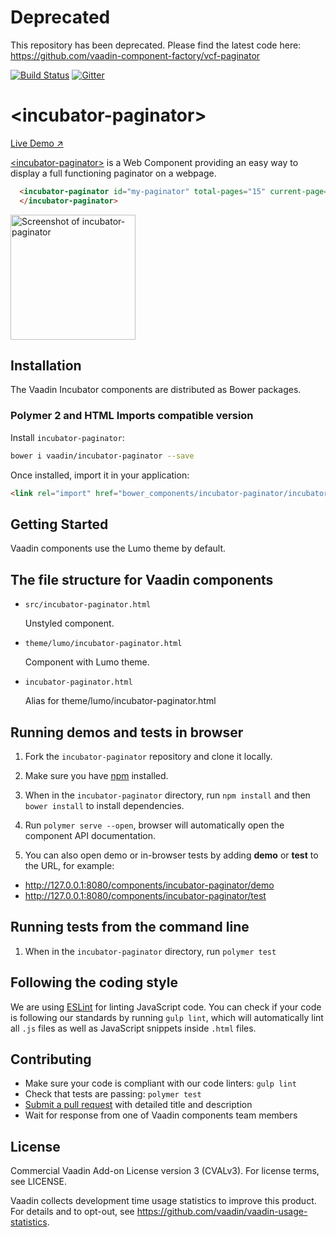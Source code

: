 # Deprecated 
This repository has been deprecated. Please find the latest code here: https://github.com/vaadin-component-factory/vcf-paginator

[![Build Status](https://travis-ci.org/vaadin/incubator-paginator.svg?branch=master)](https://travis-ci.org/vaadin/incubator-paginator)
[![Gitter](https://badges.gitter.im/Join%20Chat.svg)](https://gitter.im/vaadin/web-components?utm_source=badge&utm_medium=badge&utm_campaign=pr-badge)

# &lt;incubator-paginator&gt;

[Live Demo ↗](https://incubator.app.fi/incubator-breadcrumb-demo)

[&lt;incubator-paginator&gt;](https://vaadin.com/directory/component/vaadinincubator-paginator) is a Web Component providing an easy way to display a full functioning paginator on a webpage.

```html
  <incubator-paginator id="my-paginator" total-pages="15" current-page="3">
  </incubator-paginator>
```

[<img src="https://raw.githubusercontent.com/vaadin/incubator-paginator/master/screenshot.png" width="200" alt="Screenshot of incubator-paginator">](https://vaadin.com/directory/component/vaadinincubator-paginator)


## Installation

The Vaadin Incubator components are distributed as Bower packages.

### Polymer 2 and HTML Imports compatible version

Install `incubator-paginator`:

```sh
bower i vaadin/incubator-paginator --save
```

Once installed, import it in your application:

```html
<link rel="import" href="bower_components/incubator-paginator/incubator-paginator.html">
```

## Getting Started

Vaadin components use the Lumo theme by default.

## The file structure for Vaadin components

- `src/incubator-paginator.html`

  Unstyled component.

- `theme/lumo/incubator-paginator.html`

  Component with Lumo theme.

- `incubator-paginator.html`

  Alias for theme/lumo/incubator-paginator.html


## Running demos and tests in browser

1. Fork the `incubator-paginator` repository and clone it locally.

1. Make sure you have [npm](https://www.npmjs.com/) installed.

1. When in the `incubator-paginator` directory, run `npm install` and then `bower install` to install dependencies.

1. Run `polymer serve --open`, browser will automatically open the component API documentation.

1. You can also open demo or in-browser tests by adding **demo** or **test** to the URL, for example:

  - http://127.0.0.1:8080/components/incubator-paginator/demo
  - http://127.0.0.1:8080/components/incubator-paginator/test


## Running tests from the command line

1. When in the `incubator-paginator` directory, run `polymer test`


## Following the coding style

We are using [ESLint](http://eslint.org/) for linting JavaScript code. You can check if your code is following our standards by running `gulp lint`, which will automatically lint all `.js` files as well as JavaScript snippets inside `.html` files.


## Contributing

  - Make sure your code is compliant with our code linters: `gulp lint`
  - Check that tests are passing: `polymer test`
  - [Submit a pull request](https://www.digitalocean.com/community/tutorials/how-to-create-a-pull-request-on-github) with detailed title and description
  - Wait for response from one of Vaadin components team members


## License

Commercial Vaadin Add-on License version 3 (CVALv3). For license terms, see LICENSE.

Vaadin collects development time usage statistics to improve this product. For details and to opt-out, see https://github.com/vaadin/vaadin-usage-statistics.
